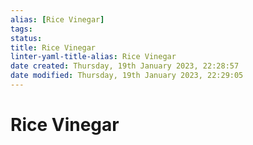 ```yaml
---
alias: [Rice Vinegar]
tags: 
status:
title: Rice Vinegar
linter-yaml-title-alias: Rice Vinegar
date created: Thursday, 19th January 2023, 22:28:57
date modified: Thursday, 19th January 2023, 22:29:05
---
```


# Rice Vinegar